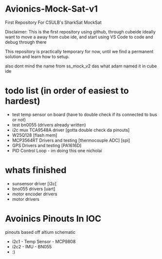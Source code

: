 # Avionics-Mock-Sat-v1
First Repository For CSULB's SharkSat MockSat 

Disclaimer:
This is the first repository using github, through cubeide
ideally want to move a away from cube ide, and start using VS Code
to code and debug through there

This repository is practically temporary for now, until we find a permanent solution and learn how to setup.

also dont mind the name from ss_mock_v2 das what adam named it in cube ide

# todo list (in order of easiest to hardest)
- test temp sensor on board (have to double check if its connected to bus or not)
- test bn0055 (drivers already written)
- i2c mux TCA9548A driver [gotta double check da pinouts]
- W25Q128 [flash mem] 
- MCP3564RT Drivers and testing [thermocouple ADC] [spi]
- GPS Drivers and testing [PA1616D] 
- PID Control Loop - im doing this one nicholai

# whats finished
- sunsensor driver [i2c[
- bno055 drivers [uart]
- motor encoder drivers 
- motor drivers

# Avoinics Pinouts In IOC
pinouts based off altium schematic
- i2c1 - Temp Sensor - MCP9808
- i2c2 - IMU - BN055
- :)
